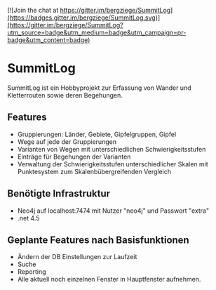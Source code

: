[![Join the chat at https://gitter.im/bergziege/SummitLog](https://badges.gitter.im/bergziege/SummitLog.svg)](https://gitter.im/bergziege/SummitLog?utm_source=badge&utm_medium=badge&utm_campaign=pr-badge&utm_content=badge)

# SummitLog #

SummitLog ist ein Hobbyprojekt zur Erfassung von Wander und Kletterrouten sowie deren Begehungen.

## Features ##

- Gruppierungen: Länder, Gebiete, Gipfelgruppen, Gipfel
- Wege auf jede der Gruppierungen
- Varianten von Wegen mit unterschiedlichen Schwierigkeitsstufen
- Einträge für Begehungen der Varianten
- Verwaltung der Schwierigkeitsstufen unterschiedlicher Skalen mit Punktesystem zum Skalenbübergreifenden Vergleich

## Benötigte Infrastruktur ##

- Neo4j auf localhost:7474 mit Nutzer "neo4j" und Passwort "extra"
- .net 4.5

## Geplante Features nach Basisfunktionen ##

- Ändern der DB Einstellungen zur Laufzeit
- Suche
- Reporting
- Alle aktuell noch einzelnen Fenster in Hauptfenster aufnehmen.
